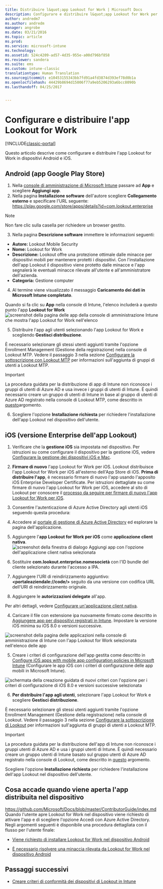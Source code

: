 ```yaml
---
title: Distribuire l&quot;app Lookout for Work | Microsoft Docs
description: Configurare e distribuire l&quot;app Lookout for Work per Android.
author: andredm7
ms.author: andredm
manager: angrobe
ms.date: 03/21/2016
ms.topic: article
ms.prod: 
ms.service: microsoft-intune
ms.technology: 
ms.assetid: 524c4209-ad57-4d35-955e-a00d796bf858
ms.reviewer: sandera
ms.suite: ems
ms.custom: intune-classic
translationtype: Human Translation
ms.sourcegitcommit: e10453155343bb7fd91a4fd3874d393ef78d0b1a
ms.openlocfilehash: 44429b8694d15006f77a9eb5206293a6bcc8090b
ms.lasthandoff: 04/25/2017


---
```


# <a name="configure-and-deploy-lookout-for-work-app"></a>Configurare e distribuire l'app Lookout for Work

[!INCLUDE[classic-portal](../includes/classic-portal.md)]

Questo articolo descrive come configurare e distribuire l'app Lookout for Work in dispositivi Android e iOS.

## <a name="android-google-play-store-app"></a>Android (app Google Play Store)

1.    Nella [console di amministrazione di Microsoft Intune](https://manage.microsoft.com) passare ad **App** e scegliere **Aggiungi app**.
2.    Nella pagina **Installazione software** dell'autore scegliere **Collegamento esterno** e specificare l'URL seguente: https://play.google.com/store/apps/details?id=com.lookout.enterprise
  >[!NOTE]
  >Non fare clic sulla casella per richiedere un browser gestito.

3.    Nella pagina **Descrizione software** immettere le informazioni seguenti:
  * **Autore:** Lookout Mobile Security
  * **Nome:** Lookout for Work
  * **Descrizione:** Lookout offre una protezione ottimale dalle minacce per dispositivi mobili per mantenere protetti i dispositivi. Con l'installazione dell'app Lookout il dispositivo viene protetto dalle minacce e l'app segnalerà le eventuali minacce rilevate all'utente e all'amministratore dell'azienda.
  * **Categoria:** Gestione computer

4. Al termine viene visualizzato il messaggio **Caricamento dei dati in Microsoft Intune completato**.

  Quando si fa clic su **App** nella console di Intune, l'elenco includerà a questo punto l'app **Lookout for Work** ![screenshot della pagina delle app della console di amministrazione Intune che mostra l'app Lookout for Work nell'elenco](../media/mtp/lookout-app-listed-intune-console.png)

5. Distribuire l'app agli utenti selezionando l'app Lookout for Work e scegliendo **Gestisci distribuzione**.

  È necessario selezionare gli stessi utenti aggiunti tramite l'opzione Enrollment Management (Gestione della registrazione) nella console di Lookout MTP.  Vedere il passaggio 3 nella sezione [Configurare la sottoscrizione con Lookout MTP](configure-and-deploy-lookout-for-work-apps.md) per informazioni sull'aggiunta di gruppi di utenti a Lookout MTP.

  >[!IMPORTANT]
  > La procedura guidata per la distribuzione di app di Intune non riconosce i gruppi di utenti di Azure AD e usa invece i gruppi di utenti di Intune. È quindi necessario creare un gruppo di utenti di Intune in base al gruppo di utenti di Azure AD registrato nella console di Lookout MTP, come descritto in [questo](plan-your-user-and-device-groups.md)argomento.

6. Scegliere l'opzione **Installazione richiesta** per richiedere l'installazione dell'app Lookout nel dispositivo dell'utente.

## <a name="ios-enterprise-signed-version-of-lookout-app"></a>iOS (versione Enterprise dell'app Lookout)

1. Verificare che la **gestione iOS** sia impostata nel dispositivo. Per istruzioni su come configurare il dispositivo per la gestione iOS, vedere [Configurare la gestione dei dispositivi iOS e Mac](set-up-ios-and-mac-management-with-microsoft-intune.md).

2. **Firmare di nuovo** l'app Lookout for Work per iOS. Lookout distribuisce l'app Lookout for Work per iOS all'esterno dell'App Store di iOS. **Prima di distribuire l'app**, è necessario firmare di nuovo l'app usando l'apposito iOS Enterprise Developer Certificate. Per istruzioni dettagliate su come firmare di nuovo l'app Lookout for Work per iOS, accedere al sito di Lookout per conoscere il [processo da seguire per firmare di nuovo l'app Lookout for Work per iOS](https://personal.support.lookout.com/hc/articles/114094038714).

3. Consentire l'autenticazione di Azure Active Directory agli utenti iOS seguendo questa procedura:
  1.  Accedere al [portale di gestione di Azure Active Directory](https://manage.windowsazure.com) ed esplorare la pagina dell'applicazione.
  2.  Aggiungere l'**app Lookout for Work per iOS** come **applicazione client nativa**.
  ![screenshot della finestra di dialogo Aggiungi app con l'opzione dell'applicazione client nativa selezionata](../media/mtp/aad-add-app.png)
  3. Sostituire **com.lookout.enterprise.nomesocietà** con l'ID bundle del cliente selezionato durante l'accesso a IPA.
  4.  Aggiungere l'URI di reindirizzamento aggiuntivo: **&lt;portaleaziendale://code/>** seguito da una versione con codifica URL dell'URI di reindirizzamento originale.
  5.  Aggiungere le **autorizzazioni delegate** all'app.

  Per altri dettagli, vedere [Configurare un'applicazione client nativa](https://azure.microsoft.com/documentation/articles/app-service-mobile-how-to-configure-active-directory-authentication/#optional-configure-a-native-client-application).

4. Caricare il file con estensione ipa nuovamente firmato come descritto in [Aggiungere app per dispositivi registrati in Intune](https://docs.microsoft.com/intune/deploy-use/add-apps-for-mobile-devices-in-microsoft-intune). Impostare la versione iOS minima su iOS 8.0 o versioni successive.

  ![screenshot della pagina delle applicazioni nella console di amministrazione di Intune con l'app Lookout for Work selezionata nell'elenco delle app](../media/mtp/ios-app-uploaded-intune.png)

5. Creare i criteri di configurazione dell'app gestita come descritto in [Configure iOS apps with mobile app configuration policies in Microsoft Intune](https://docs.microsoft.com/intune/deploy-use/configure-ios-apps-with-mobile-app-configuration-policies-in-microsoft-intune) (Configurare le app iOS con i criteri di configurazione delle app mobili in Microsoft Intune).

  ![schermata della creazione guidata di nuovi criteri con l'opzione per i criteri di configurazione di iOS 8.0 e versioni successive selezionata](../media/mtp/ios-app-config.png)

6. **Per distribuire l'app agli utenti**, selezionare l'app Lookout for Work e scegliere **Gestisci distribuzione**.

  È necessario selezionare gli stessi utenti aggiunti tramite l'opzione Enrollment Management (Gestione della registrazione) nella console di Lookout.  Vedere il passaggio 3 nella sezione [Configurare la sottoscrizione di Lookout](https://docs.microsoft.com/sccm/protect/deploy-use/configure-and-deploy-lookout-for-work-apps) per informazioni sull'aggiunta di gruppi di utenti a Lookout MTP.

  >[!IMPORTANT]
  > La procedura guidata per la distribuzione dell'app di Intune non riconosce i gruppi utenti di Azure AD e usa i gruppi utenti di Intune. È quindi necessario creare un gruppo utenti di Intune basato sul gruppo utenti di Azure AD registrato nella console di Lookout, come descritto in [questo](plan-your-user-and-device-groups.md) argomento.

  Scegliere l'opzione **Installazione richiesta** per richiedere l'installazione dell'app Lookout nel dispositivo dell'utente.

## <a name="what-happens-when-the-deployed-app-is-opened-on-the-device"></a>Cosa accade quando viene aperta l'app distribuita nel dispositivo
https://github.com/Microsoft/Docs/blob/master/ContributorGuide/index.md Quando l'utente apre Lookout for Work nel dispositivo viene richiesto di attivare l'app e di scegliere l'opzione Accedi con Azure Active Directory. Negli argomenti seguenti è disponibile una procedura dettagliata con il flusso per l'utente finale:

* [Viene richiesto di installare Lookout for Work nel dispositivo Android](https://docs.microsoft.com/intune/enduser/you-are-prompted-to-install-lookout-for-work-android)

* [È necessario risolvere una minaccia rilevata da Lookout for Work nel dispositivo Android](https://docs.microsoft.com/intune/enduser/you-need-to-resolve-a-threat-found-by-lookout-for-work-android)

## <a name="next-steps"></a>Passaggi successivi
* [Creare criteri di conformità dei dispositivi di Lookout in Intune](https://docs.microsoft.com/sccm/protect/deploy-use/enable-device-threat-protection-rule-compliance-policy)

